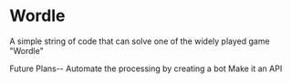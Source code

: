 # Wordle
A simple string of code that can solve one of the widely played game "Wordle"

Future Plans-- Automate the processing by creating a bot 
Make it an API
